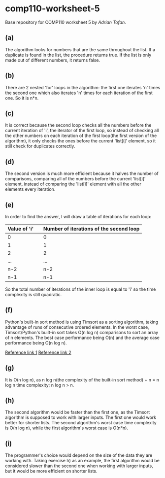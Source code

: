 # comp110-worksheet-5
Base repository for COMP110 worksheet 5
by *Adrian Tofan*.

## (a)

The algorithm looks for numbers that are the same throughout the list. If a duplicate is found in the list, the procedure returns true. If the list
is only made out of different numbers, it returns false.

## (b)

There are 2 nested 'for' loops in the algorithm: the first one iterates 'n' times the second one which also iterates 'n' times for each iteration of the first one. So it is n*n.

## (c)

It is correct because the second loop checks all the numbers before the current iteration of 'i', the iterator of the first loop, so instead of checking all the other numbers on each iteration of the first loop(the first version
of the algorithm), it only checks  the ones before the current 'list[i]' element, so it still check for duplicates correctly.


## (d)

The second version is much more efficient because it halves the number of comparisons, comparing all of the numbers before the current 'list[i]' element, instead of comparing the 'list[i]' element with all the other
elements every iteration.

## (e)

In order to find the answer, I will draw a table of iterations for each loop:

|Value of 'i'| |Number of iterations of the second loop|
|---|---|---|
|0| |0|
|1| |1|
|2| |2|
|...| |...|
|n-2| |n-2|
|n-1| |n-1|

So the total number of iterations of the inner loop is equal to 'i' so the time complexity is still quadratic.

## (f)

Python's built-in sort method is using Timsort as a sorting algorithm, taking advantage of runs 
of consecutive ordered elements. In the worst case, Timsort/Python's built-in sort takes O(n log n) comparisons
to sort an array of n elements. The best case performance being O(n) and the average case performance being O(n log n).

[Reference link 1](https://en.wikipedia.org/wiki/Timsort)
[Reference link 2](https://stackoverflow.com/questions/25813774/complexity-of-python-sort-method)

## (g)

It is O(n log n), as n log n(the complexity of the built-in sort method) + n = n log n time complexity; n log n > n.

## (h)

The second algorithm would be faster than the first one, as the Timsort algorithm is supposed to work with larger inputs. The first one would work better for shorter lists.
The second algorithm's worst case time complexity is O(n log n), while the first algorithm's worst case is O(n*n). 

## (i)

The programmer's choice would depend on the size of the data they are working with. Taking exercise h) as an example, the first algorithm would be considered slower than the second one when working with
larger inputs, but it would be more efficient on shorter lists.
